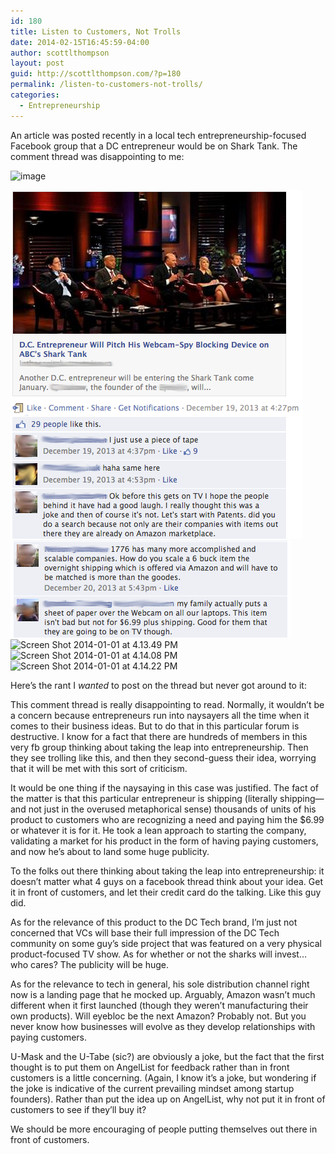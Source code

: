```yaml
---
id: 180
title: Listen to Customers, Not Trolls
date: 2014-02-15T16:45:59-04:00
author: scottlthompson
layout: post
guid: http://scottlthompson.com/?p=180
permalink: /listen-to-customers-not-trolls/
categories:
  - Entrepreneurship
---
```

An article was posted recently in a local tech entrepreneurship-focused Facebook group that a DC entrepreneur would be on Shark Tank. The comment thread was disappointing to me:

<div>
</div>

<div>
  
  ![image]({{site.baseurl}}/img/Screen-Shot-2014-01-01-at-4.12.52-PM1.png)
  
  ![screenshot1](img/Screen-Shot-2014-01-01-at-4.12.52-PM1.png) 
  ![screenshot1](img/Screen-Shot-2014-01-01-at-4.13.22-PM.png) 
  <img class="alignnone size-full wp-image-183" alt="Screen Shot 2014-01-01 at 4.13.49 PM" src="http://scottlthompson.com/wp-content/uploads/2014/02/Screen-Shot-2014-01-01-at-4.13.49-PM.png" width="447" height="193" srcset="http://scottlthompson.com/wp-content/uploads/2014/02/Screen-Shot-2014-01-01-at-4.13.49-PM.png 447w, http://scottlthompson.com/wp-content/uploads/2014/02/Screen-Shot-2014-01-01-at-4.13.49-PM-300x129.png 300w" sizes="(max-width: 447px) 100vw, 447px" /> <img class="alignnone size-full wp-image-184" alt="Screen Shot 2014-01-01 at 4.14.08 PM" src="http://scottlthompson.com/wp-content/uploads/2014/02/Screen-Shot-2014-01-01-at-4.14.08-PM.png" width="448" height="370" srcset="http://scottlthompson.com/wp-content/uploads/2014/02/Screen-Shot-2014-01-01-at-4.14.08-PM.png 448w, http://scottlthompson.com/wp-content/uploads/2014/02/Screen-Shot-2014-01-01-at-4.14.08-PM-300x247.png 300w" sizes="(max-width: 448px) 100vw, 448px" /> <img class="alignnone size-full wp-image-185" alt="Screen Shot 2014-01-01 at 4.14.22 PM" src="http://scottlthompson.com/wp-content/uploads/2014/02/Screen-Shot-2014-01-01-at-4.14.22-PM.png" width="446" height="395" srcset="http://scottlthompson.com/wp-content/uploads/2014/02/Screen-Shot-2014-01-01-at-4.14.22-PM.png 446w, http://scottlthompson.com/wp-content/uploads/2014/02/Screen-Shot-2014-01-01-at-4.14.22-PM-300x265.png 300w" sizes="(max-width: 446px) 100vw, 446px" />
</div>

<div>
</div>

Here&#8217;s the rant I _wanted_ to post on the thread but never got around to it:

This comment thread is really disappointing to read. Normally, it wouldn&#8217;t be a concern because entrepreneurs run into naysayers all the time when it comes to their business ideas. But to do that in this particular forum is destructive. I know for a fact that there are hundreds of members in this very fb group thinking about taking the leap into entrepreneurship. Then they see trolling like this, and then they second-guess their idea, worrying that it will be met with this sort of criticism.

It would be one thing if the naysaying in this case was justified. The fact of the matter is that this particular entrepreneur is shipping (literally shipping—and not just in the overused metaphorical sense) thousands of units of his product to customers who are recognizing a need and paying him the $6.99 or whatever it is for it. He took a lean approach to starting the company, validating a market for his product in the form of having paying customers, and now he&#8217;s about to land some huge publicity.

To the folks out there thinking about taking the leap into entrepreneurship: it doesn&#8217;t matter what 4 guys on a facebook thread think about your idea. Get it in front of customers, and let their credit card do the talking. Like this guy did.

As for the relevance of this product to the DC Tech brand, I&#8217;m just not concerned that VCs will base their full impression of the DC Tech community on some guy&#8217;s side project that was featured on a very physical product-focused TV show. As for whether or not the sharks will invest&#8230; who cares? The publicity will be huge.

As for the relevance to tech in general, his sole distribution channel right now is a landing page that he mocked up. Arguably, Amazon wasn&#8217;t much different when it first launched (though they weren&#8217;t manufacturing their own products). Will eyebloc be the next Amazon? Probably not. But you never know how businesses will evolve as they develop relationships with paying customers.

U-Mask and the U-Tabe (sic?) are obviously a joke, but the fact that the first thought is to put them on AngelList for feedback rather than in front customers is a little concerning. (Again, I know it&#8217;s a joke, but wondering if the joke is indicative of the current prevailing mindset among startup founders). Rather than put the idea up on AngelList, why not put it in front of customers to see if they&#8217;ll buy it?

We should be more encouraging of people putting themselves out there in front of customers.
